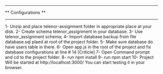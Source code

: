 ********************
** Configurations **
********************

1- Unzip and place telenor-assignment folder in appropriate place at your disk.
2- Create schema telenor_assignment in your database.
3- Use telenor_assignment schema;
4- Import database backup from file database.sql plaed at root of the project folder.
5- Make sure database do have users table in there.
6- Open app.js in the root of the project and fix database configurations at line # 14 [Criticle]
7- Open Command prompt and cd to the project folder.
8- run npm install
9- run npm start
10- Project Will be started at http://localhost:3000/ You can start testing it in your browser.

